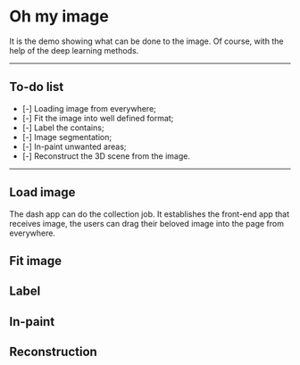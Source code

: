 # Oh my image

It is the demo showing what can be done to the image.
Of course, with the help of the deep learning methods.

---

## To-do list

- [-] Loading image from everywhere;
- [-] Fit the image into well defined format;
- [-] Label the contains;
- [-] Image segmentation;
- [-] In-paint unwanted areas;
- [-] Reconstruct the 3D scene from the image.

---

## Load image

The dash app can do the collection job.
It establishes the front-end app that receives image,
the users can drag their beloved image into the page from everywhere.

## Fit image

## Label 

## In-paint

## Reconstruction
